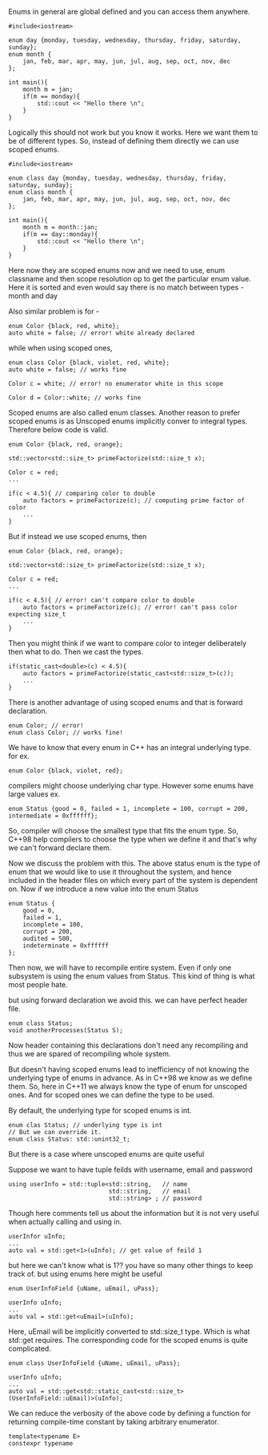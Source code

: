 Enums in general are global defined and you can access
them anywhere.
```
#include<iostream>

enum day {monday, tuesday, wednesday, thursday, friday, saturday, sunday};
enum month {
	jan, feb, mar, apr, may, jun, jul, aug, sep, oct, nov, dec
};

int main(){
	month m = jan;
	if(m == monday){
		std::cout << "Hello there \n";
	}
}
```
Logically this should not work but you know it works. 
Here we want them to be of different types.
So, instead of defining them directly we can use scoped enums.

```
#include<iostream>

enum class day {monday, tuesday, wednesday, thursday, friday, saturday, sunday};
enum class month {
	jan, feb, mar, apr, may, jun, jul, aug, sep, oct, nov, dec
};

int main(){
	month m = month::jan;
	if(m == day::monday){
		std::cout << "Hello there \n";
	}
}
```
Here now they are scoped enums now and we need to use, 
enum classname and then scope resolution op to get the 
particular enum value. Here it is sorted and even would 
say there is no match between types - month and day

Also similar problem is for - 
```
enum Color {black, red, white};
auto white = false; // error! white already declared
```
while when using scoped ones,
```
enum class Color {black, violet, red, white};
auto white = false; // works fine

Color c = white; // error! no enumerator white in this scope

Color d = Color::white; // works fine 
```
Scoped enums are also called enum classes.
Another reason to prefer scoped enums is as
Unscoped enums implicitly conver to integral types.
Therefore below code is valid.

```
enum Color {black, red, orange};

std::vector<std::size_t> primeFactorize(std::size_t x);

Color c = red;
...

if(c < 4.5){ // comparing color to double
	auto factors = primeFactorize(c); // computing prime factor of color
	...
}
```
But if instead we use scoped enums, then 
```
enum Color {black, red, orange};

std::vector<std::size_t> primeFactorize(std::size_t x);

Color c = red;
...

if(c < 4.5){ // error! can't compare color to double
	auto factors = primeFactorize(c); // error! can't pass color expecting size_t
	...
}
```

Then you might think if we want to compare color to integer deliberately then 
what to do.
Then we cast the types.

```
if(static_cast<double>(c) < 4.5){
	auto factors = primeFactorize(static_cast<std::size_t>(c));
	...
}
```

There is another advantage of using scoped enums and that is
forward declaration.

```
enum Color; // error!
enum class Color; // works fine!
```
We have to know that every enum in C++ has an integral underlying type.
for ex. 

```
enum Color {black, violet, red};
```
compilers might choose underlying char type. 
However some enums have large values 
ex. 
```
enum Status {good = 0, failed = 1, incomplete = 100, corrupt = 200, intermediate = 0xffffff};
```
So, compiler will choose the smallest type that fits the enum type.
So, C++98 help compilers to choose the type when we define it and that's why 
we can't forward declare them.

Now we discuss the problem with this.
The above status enum is the type of enum that we would like to use it 
throughout the system, and hence included in the header files on which
every part of the system is dependent on. 
Now if we introduce a new value into the enum Status
```
enum Status {
	good = 0,
	failed = 1,
	incomplete = 100,
	corrupt = 200,
	audited = 500,
	indeterminate = 0xffffff
};
```
Then now, we will have to recompile entire system. Even if only one 
subsystem is using the enum values from Status. This kind of thing is what
most people hate. 

but using forward declaration we avoid this.
we can have perfect header file.
```
enum class Status;
void anotherProcesses(Status S);
```
Now header containing this declarations don't need any recompiling and thus
we are spared of recompiling whole system.

But doesn't having scoped enums lead to inefficiency of not knowing the 
underlying type of enums in advance. As in C++98 we know as we define them.
So, here in C++11 we always know the type of enum for unscoped ones. 
And for scoped ones we can define the type to be used.

By default, the underlying type for scoped enums is int.

```
enum clas Status; // underlying type is int
// But we can override it.
enum class Status: std::unint32_t;
```
But there is a case where unscoped enums are quite useful

Suppose we want to have tuple feilds with username, email and password

```
using userInfo = std::tuple<std::string,   // name
							std::string,   // email
							std::string> ; // password
```
Though here comments tell us about the information but it is not very useful
when actually calling and using in.
```
userInfor uInfo;
...
auto val = std::get<1>(uInfo); // get value of feild 1
```
but here we can't know what is 1?? you have so many other things to 
keep track of. but using enums here might be useful

```
enum UserInfoField {uName, uEmail, uPass};

userInfo uInfo;
...
auto val = std::get<uEmail>(uInfo);
```
Here, uEmail will be implicitly converted to std::size_t type.
Which is what std::get requires.
The corresponding code for the scoped enums is quite complicated. 

```
enum class UserInfoField {uName, uEmail, uPass};

userInfo uInfo;
...
auto val = std::get<std::static_cast<std::size_t>(UserInfoField::uEmail)>(uInfo);
```
We can reduce the verbosity of the above code by defining a function for
returning compile-time constant by taking arbitrary enumerator.

```
template<typename E>
constexpr typename 



